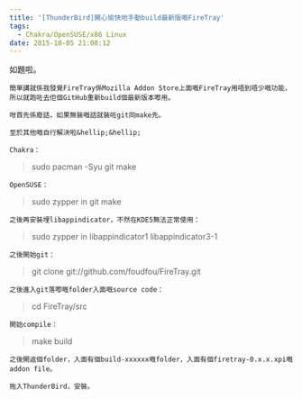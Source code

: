 ```yaml
---
title: '[ThunderBird]開心愉快地手動build最新版嘅FireTray'
tags:
  - Chakra/OpenSUSE/x86 Linux
date: 2015-10-05 21:08:12
---
```


如題啦。

	簡單講就係我發覺FireTray係Mozilla Addon Store上面嘅FireTray用唔到唔少嘅功能，所以就跑咗去佢個GitHub重新build個最新版本嚟用。

	咁首先係廢話，如果無裝嘅話就裝咗git同make先。

	至於其他嘅自行解決啦&hellip;&hellip;

	Chakra：

> sudo pacman -Syu git make

	OpenSUSE：

> sudo zypper in git make

	之後再安裝埋libappindicator，不然在KDE5無法正常使用：

> sudo zypper in libappindicator1 libappindicator3-1

	之後開始git：

> git clone git://github.com/foudfou/FireTray.git

	之後進入git落嚟嘅folder入面嘅source code：

> cd FireTray/src

	開始compile：

> make build

	之後開返個folder，入面有個build-xxxxxx嘅folder，入面有個firetray-0.x.x.xpi嘅addon file。

	拖入ThunderBird，安裝。
